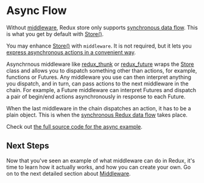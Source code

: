 # Async Flow

Without [middleware](middleware.md), Redux store only supports
[synchronous data flow](https://github.com/UnHumbleBen/redux-dart-basic-tutorial#data-flow). This is what you get
by default with [Store()](https://pub.dev/documentation/redux/latest/redux/Store/Store.html).

You may enhance [Store()](https://pub.dev/documentation/redux/latest/redux/Store/Store.html)
with `middleware`. It is not required, but it lets you
[express asynchronous actions in a convenient way](async_actions.md).

Asynchrnous middleware like
[redux_thunk](https://pub.dartlang.org/packages/redux_thunk)
or
[redux_future](https://pub.dartlang.org/packages/redux_future)
wraps the [Store](https://pub.dev/documentation/redux/latest/redux/Store-class.html)
class and allows you to dispatch something other than actions,
for example, functions or Futures. Any middleware you use can then
interpret anything you dispatch, and in turn, can pass actions
to the next middleware in the chain. For example, a Future
middleware can interpret Futures and dispatch a pair of begin/end
actions asynchronously in response to each Future.

When the last middleware in the chain dispatches an action,
it has to be a plain object. This is when the
[synchronous Redux data flow](https://github.com/UnHumbleBen/redux-dart-basic-tutorial#data-flow) takes place.

Check out [the full source code for the async example](example_reddit_api.md).

## Next Steps

Now that you've seen an example of what middleware can do in
Redux, it's time to learn how it actually works,
and how you can create your own. Go on to the next detailed section
about [Middleware](middleware.md).
